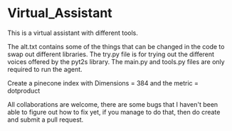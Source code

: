 # Virtual_Assistant
This is a virtual assistant with different tools.

The alt.txt contains some of the things that can be changed in the code to swap out different libraries.
The try.py file is for trying out the different voices offered by the pyt2s library.
The main.py and tools.py files are only required to run the agent.

Create a pinecone index with Dimensions = 384 and the metric = dotproduct

All collaborations are welcome, there are some bugs that I haven't been able to figure out how to fix yet, if you manage to do that, then do create and submit a pull request.
